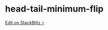 # head-tail-minimum-flip

[Edit on StackBlitz ⚡️](https://stackblitz.com/edit/head-tail-minimum-flip)